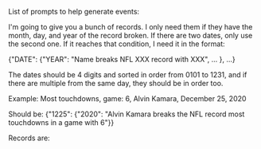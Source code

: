 List of prompts to help generate events:

I'm going to give you a bunch of records. I only need them if they have the month, day, and year of the record broken. If there are two dates, only use the second one. If it reaches that condition, I need it in the format:

{"DATE": {"YEAR": "Name breaks NFL XXX record with XXX", ... }, ...}

The dates should be 4 digits and sorted in order from 0101 to 1231, and if there are multiple from the same day, they should be in order too.

Example:
Most touchdowns, game: 6, Alvin Kamara, December 25, 2020

Should be:
{"1225": {"2020": "Alvin Kamara breaks the NFL record most touchdowns in a game with 6"}}

Records are: